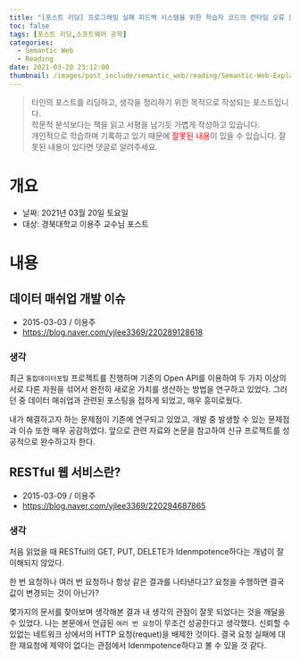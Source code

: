 ```yaml
---
title: "[포스트 리딩] 프로그래밍 실패 피드백 시스템을 위한 학습자 코드의 런타임 오류 분석"
toc: false
tags: [포스트 리딩,소프트웨어 공학]
categories:
  - Semantic Web
  - Reading
date: 2021-03-20 23:12:00
thumbnail: /images/post_include/semantic_web/reading/Semantic-Web-Explained.png
---
```

> 타인의 포스트를 리딩하고, 생각을 정리하기 위한 목적으로 작성되는 포스트입니다.  
> 학문적 분석보다는 책을 읽고 서평을 남기듯 가볍게 작성하고 있습니다.  
> 개인적으로 학습하며 기록하고 있기 때문에 <font color='red'>잘못된 내용</font>이 있을 수 있습니다. 잘못된 내용이 있다면 댓글로 알려주세요.

# 개요
* 날짜: 2021년 03월 20일 토요일
* 대상: 경북대학교 이용주 교수님 포스트

# 내용

## 데이터 매쉬업 개발 이슈

* 2015-03-03 / 이용주
* https://blog.naver.com/yjlee3369/220289128618

### 생각

최근 `통합데이터포털` 프로젝트를 진행하며 기존의 Open API를 이용하여 두 가지 이상의 서로 다른 자원을 섞어서 완전히 새로운 가치를 생산하는 방법을 연구하고 있었다. 그러던 중 데이터 매쉬업과 관련된 포스팅을 접하게 되었고, 매우 흥미로웠다.

내가 해결하고자 하는 문제점이 기존에 연구되고 있었고, 개발 중 발생할 수 있는 문제점과 이슈 또한 매우 공감하였다. 앞으로 관련 자료와 논문을 참고하여 신규 프로젝트를 성공적으로 완수하고자 한다.

## RESTful 웹 서비스란?

* 2015-03-09 / 이용주
* https://blog.naver.com/yjlee3369/220294687865

### 생각

처음 읽었을 때 RESTful의 GET, PUT, DELETE가 Idenmpotence하다는 개념이 잘 이해되지 않았다.

한 번 요청하나 여러 번 요청하나 항상 같은 결과를 나타낸다고? 요청을 수행하면 결국 값이 변경되는 것이 아닌가?

몇가지의 문서를 찾아보며 생각해본 결과 내 생각의 관점이 잘못 되었다는 것을 깨달을 수 있었다. 나는 본문에서 언급된 `여러 번 요청`이 무조건 성공한다고 생각했다. 신뢰할 수 있없는 네트워크 상에서의 HTTP 요청(requet)을 배제한 것이다. 결국 요청 실패에 대한 재요청에 제약이 없다는 관점에서 Idenmpotence하다고 볼 수 있을 것 같다.